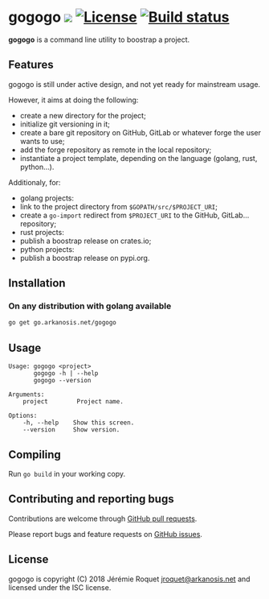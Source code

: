 # gogogo [![](https://img.shields.io/badge/go-v0.0.1-green.svg)](https://go.arkanosis.net/gogogo) [![License](https://img.shields.io/badge/license-ISC-blue.svg)](/LICENSE) [![Build status](https://travis-ci.org/Arkanosis/gogogo.svg?branch=master)](https://travis-ci.org/Arkanosis/gogogo)

**gogogo** is a command line utility to boostrap a project.

## Features

gogogo is still under active design, and not yet ready for mainstream usage.

However, it aims at doing the following:
 - create a new directory for the project;
 - initialize git versioning in it;
 - create a bare git repository on GitHub, GitLab or whatever forge the user wants to use;
 - add the forge repository as remote in the local repository;
 - instantiate a project template, depending on the language (golang, rust, python…).
 
Additionaly, for:
 - golang projects:
  - link to the project directory from `$GOPATH/src/$PROJECT_URI`;
  - create a `go-import` redirect from `$PROJECT_URI` to the GitHub, GitLab… repository;
 - rust projects:
  - publish a boostrap release on crates.io;
 - python projects:
  - publish a boostrap release on pypi.org.

## Installation

### On any distribution with golang available

```bash
go get go.arkanosis.net/gogogo
```

## Usage

```
Usage: gogogo <project>
       gogogo -h | --help
       gogogo --version

Arguments:
    project        Project name.

Options:
    -h, --help    Show this screen.
    --version     Show version.
```

## Compiling

Run `go build` in your working copy.

## Contributing and reporting bugs

Contributions are welcome through [GitHub pull requests](https://github.com/Arkanosis/gogogo/pulls).

Please report bugs and feature requests on [GitHub issues](https://github.com/Arkanosis/gogogo/issues).

## License

gogogo is copyright (C) 2018 Jérémie Roquet <jroquet@arkanosis.net> and
licensed under the ISC license.

